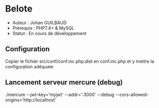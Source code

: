 # Belote
* Auteur : Johan GUILBAUD
* Prérequis : PHP7.4+ & MySQL
* Statut : En cours de développement

## Configuration
Copier le fichier src/conf/conf.inc.php.dist en conf.inc.php et y mettre la configuration adéquate

## Lancement serveur mercure (debug)
./mercure --jwt-key='myjwt' --addr=':3000' --debug --cors-allowed-origins='http://localhost'

